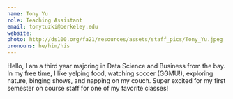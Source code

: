 ```yaml
---
name: Tony Yu
role: Teaching Assistant
email: tonytuzki@berkeley.edu
website: 
photo: http://ds100.org/fa21/resources/assets/staff_pics/Tony_Yu.jpeg
pronouns: he/him/his
---
```

Hello, I am a third year majoring in Data Science and Business from the bay. In my free time, I like yelping food, watching soccer (GGMU!), exploring nature, binging shows, and napping on my couch. Super excited for my first semester on course staff for one of my favorite classes!
